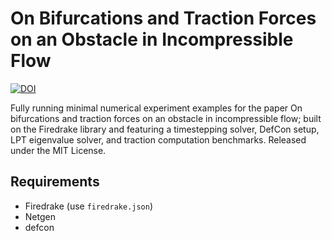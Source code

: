 # On Bifurcations and Traction Forces on an Obstacle in Incompressible Flow

[![DOI](https://zenodo.org/badge/DOI/10.5281/zenodo.16919527.svg)](https://doi.org/10.5281/zenodo.16919527)

Fully running minimal numerical experiment examples for the paper On
bifurcations and traction forces on an obstacle in incompressible flow; built
on the Firedrake library and featuring a timestepping solver, DefCon setup, LPT
eigenvalue solver, and traction computation benchmarks. Released under the MIT
License.

## Requirements

- Firedrake (use `firedrake.json`)
- Netgen
- defcon
